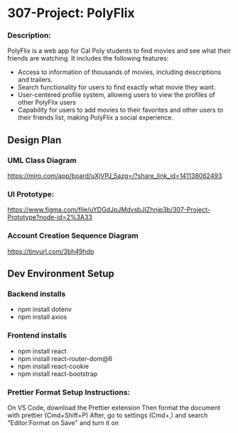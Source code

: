 # 307-Project: PolyFlix

### Description:
PolyFlix is a web app for Cal Poly students to find movies and see what their friends are watching. It includes the following features:
- Access to information of thousands of movies, including descriptions and trailers.
- Search functionality for users to find exactly what movie they want.
- User-centered profile system, allowing users to view the profiles of other PolyFlix users
- Capability for users to add movies to their favorites and other users to their friends list, making PolyFlix a social experience.

## Design Plan

### UML Class Diagram
https://miro.com/app/board/uXjVPJ_5azg=/?share_link_id=141138062493

### UI Prototype:
https://www.figma.com/file/uYDGdJpJMdvsbJIZhnjp3b/307-Project-Prototype?node-id=2%3A33

### Account Creation Sequence Diagram
https://tinyurl.com/3bh49hdp


## Dev Environment Setup
### Backend installs
- npm install dotenv
- npm install axios
### Frontend installs
- npm install react
- npm install react-router-dom@6
- npm install react-cookie
- npm install react-bootstrap

### Prettier Format Setup Instructions:
On VS Code, download the Prettier extension
Then format the document with prettier (Cmd+Shift+P)
After, go to settings (Cmd+,) and search "Editor:Format on Save" and turn it on
